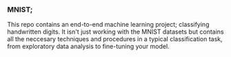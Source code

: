 ### MNIST;
This repo contains an end-to-end machine learning project; classifying handwritten digits.
It isn't just working with the MNIST datasets but contains all the neccesary techniques and procedures in a
typical classification task, from exploratory data analysis to fine-tuning your model. 